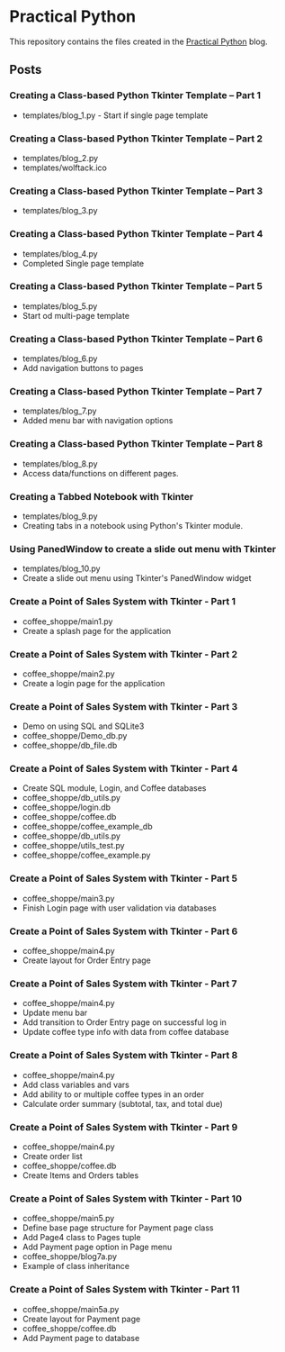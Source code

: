 # Practical Python

This repository contains the files created in the [Practical Python](https://practicalpythonnow.blogspot.com/) blog.

## Posts

### Creating a Class-based Python Tkinter Template – Part 1

- templates/blog_1.py  - Start if single page template

### Creating a Class-based Python Tkinter Template – Part 2

- templates/blog_2.py
- templates/wolftack.ico

### Creating a Class-based Python Tkinter Template – Part 3

- templates/blog_3.py

### Creating a Class-based Python Tkinter Template – Part 4

- templates/blog_4.py  
- Completed Single page template

### Creating a Class-based Python Tkinter Template – Part 5

- templates/blog_5.py  
- Start od multi-page template

### Creating a Class-based Python Tkinter Template – Part 6

- templates/blog_6.py  
- Add navigation buttons to pages

### Creating a Class-based Python Tkinter Template – Part 7

- templates/blog_7.py  
- Added menu bar with navigation options

### Creating a Class-based Python Tkinter Template – Part 8

- templates/blog_8.py  
- Access data/functions on different pages.

### Creating a Tabbed Notebook with Tkinter

- templates/blog_9.py 
- Creating tabs in a notebook using Python's Tkinter module.

### Using PanedWindow to create a slide out menu with Tkinter

- templates/blog_10.py  
- Create a slide out menu using Tkinter's PanedWindow widget

### Create a Point of Sales System with Tkinter - Part 1

- coffee_shoppe/main1.py  
- Create a splash page for the application

### Create a Point of Sales System with Tkinter - Part 2

- coffee_shoppe/main2.py  
- Create a login page for the application

### Create a Point of Sales System with Tkinter - Part 3

- Demo on using SQL and SQLite3
- coffee_shoppe/Demo_db.py  
- coffee_shoppe/db_file.db

### Create a Point of Sales System with Tkinter - Part 4

- Create SQL module, Login, and Coffee databases
- coffee_shoppe/db_utils.py  
- coffee_shoppe/login.db
- coffee_shoppe/coffee.db
- coffee_shoppe/coffee_example_db
- coffee_shoppe/db_utils.py
- coffee_shoppe/utils_test.py
- coffee_shoppe/coffee_example.py

### Create a Point of Sales System with Tkinter - Part 5

- coffee_shoppe/main3.py
- Finish Login page with user validation via databases

### Create a Point of Sales System with Tkinter - Part 6

- coffee_shoppe/main4.py
- Create layout for Order Entry page

### Create a Point of Sales System with Tkinter - Part 7

- coffee_shoppe/main4.py
- Update menu bar
- Add transition to Order Entry page on successful log in
- Update coffee type info with data from coffee database

### Create a Point of Sales System with Tkinter - Part 8

- coffee_shoppe/main4.py
- Add class variables and vars
- Add ability to or multiple coffee types in an order
- Calculate order summary (subtotal, tax, and total due)

### Create a Point of Sales System with Tkinter - Part 9

- coffee_shoppe/main4.py 
- Create order list
- coffee_shoppe/coffee.db
- Create Items and Orders tables

### Create a Point of Sales System with Tkinter - Part 10

- coffee_shoppe/main5.py
- Define base page structure for Payment page class
- Add Page4 class to Pages tuple
- Add Payment page option in Page menu
- coffee_shoppe/blog7a.py
- Example of class inheritance

### Create a Point of Sales System with Tkinter - Part 11

- coffee_shoppe/main5a.py
- Create layout for Payment page
- coffee_shoppe/coffee.db
- Add Payment page to database
